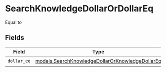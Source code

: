 # SearchKnowledgeDollarOrDollarEq

Equal to


## Fields

| Field                                                                                                    | Type                                                                                                     | Required                                                                                                 | Description                                                                                              |
| -------------------------------------------------------------------------------------------------------- | -------------------------------------------------------------------------------------------------------- | -------------------------------------------------------------------------------------------------------- | -------------------------------------------------------------------------------------------------------- |
| `dollar_eq`                                                                                              | [models.SearchKnowledgeDollarOrKnowledgeDollarEq](../models/searchknowledgedollarorknowledgedollareq.md) | :heavy_check_mark:                                                                                       | N/A                                                                                                      |